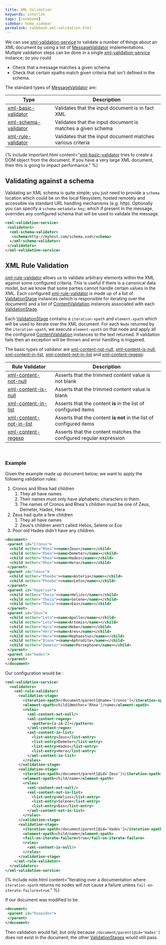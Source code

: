 ```yaml
---
title: XML Validation
keywords: interlok
tags: [cookbook]
sidebar: home_sidebar
permalink: cookbook-xml-validation.html
---
```


We can use [xml-validation-service] to validate a number of things about an XML document by using a list of [MessageValidator] implementations. Multiple validation steps can be done in a single [xml-validation-service] instance; so you could

- Check that a message matches a given schema
- Check that certain xpaths match given criteria that isn't defined in the schema.

The standard types of [MessageValidator][] are:

| Type | Description |
|----|----
|[xml-basic-validator][]| Validates that the input document is in fact XML |
|[xml-schema-validator][]| Validates that the input document is matches a given schema |
|[xml-rule-validator][]| Validates that the input document matches various criteria |


{% include important.html content="[xml-basic-validator][] tries to create a DOM object from the document. If you have a very large XML document, then this is going to impact performance." %}

## Validating against a schema ##

Validating an XML schema is quite simple; you just need to provide a `schema` location which could be on the local filesystem, hosted remotely and accessible via standard URL handling mechanisms (e.g. http). Optionally you can specify a `schema-metadata-key`; which if present in the message, overrides any configured schema that will be used to validate the message.

```xml
<xml-validation-service>
 <validators>
  <xml-schema-validator>
   <schema>http://myhost.com/schema.xsd</schema>
  </xml-schema-validator>
 </validators>
</xml-validation-service>
```


## XML Rule Validation ##

[xml-rule-validator][] allows us to validate arbitrary elements within the XML against some configured criteria. This is useful if there is a canonical data model, but we know that some parties cannot handle certain values in the XML. Each configured [xml-rule-validator][] is made up of a list of [ValidationStage] instances (which is responsible for iterating over the document) and a list of [ContentValidation] instances associated with each [ValidationStage].

Each [ValidationStage] contains a `iteration-xpath` and `element-xpath` which will be used to iterate over the XML document. For each `Node` returned by the `iteration-xpath`, we execute `element-xpath` on that node and apply all the configured [ContentValidation] instances to the text returned. If validation fails then an exception will be thrown and error handling is triggered.

The basic types of validator are [xml-content-not-null][], [xml-content-is-null][], [xml-content-in-list][], [xml-content-not-in-list][] and [xml-content-regexp][]:


| Rule Validator | Description |
|----|----|
| [xml-content-not-null][] | Asserts that the trimmed content value is not blank  |
| [xml-content-is-null][] | Asserts that the trimmed content value is blank  |
| [xml-content-in-list][] | Asserts that the content __is__ in the list of configured items |
| [xml-content-not-in-list][] | Asserts that the content __is not__ in the list of configured items |
| [xml-content-regexp][] | Asserts that the content matches the configured regular expression |

<br/>

### Example ###

Given the example made up document below; we want to apply the following validation rules:

1. Cronos and Rhea had children
    1. They all have names
    1. Their names must only have alphabetic characters in them.
    1. The names of Cronos and Rhea's children must be one of Zeus, Demeter, Hades, Hera
1. Zeus had quite a few children
    1. They all have names
    1. Zeus's children aren't called Helios, Selene or Eos
1. Poor old Hades didn't have any children.

```xml
<document>
 <parent id="Cronus">
  <child mother="Rhea"><name>Zeus</name></child>
  <child mother="Rhea"><name>Demeter</name></child>
  <child mother="Rhea"><name>Hades</name></child>
  <child mother="Rhea"><name>Hera</name></child>
 </parent>
 <parent id="Coeus">
  <child mother="Phoebe"><name>Asteria</name></child>
  <child mother="Phoebe"><name>Leto</name></child>
 </parent>
 <parent id="Hyperion">
  <child mother="Theia"><name>Helios</name></child>
  <child mother="Theia"><name>Selene</name></child>
  <child mother="Theia"><name>Eos</name></child>
 </parent>
 <parent id="Zeus">
  <child mother="Leto"><name>Apollo</name></child>
  <child mother="Leto"><name>Artemis</name></child>
  <child mother="Hera"><name>Hebe</name></child>
  <child mother="Hera"><name>Ares</name></child>
  <child mother="Hera"><name>Hephaestus</name></child>
  <child mother="Dione"><name>Aphrodite</name></child>
  <child mother="Demeter"><name>Persephone</name></child>
 </parent>
 <parent id="Hades">
 </parent>
</document>
```

Our configuration would be :

```xml
<xml-validation-service>
  <validators>
    <xml-rule-validator>
      <validation-stage>
        <iteration-xpath>/document/parent[@name='Cronos']</iteration-xpath>
        <element-xpath>child[@mother='Rhea']/name</element-xpath>
        <rules>
          <xml-content-not-null/>
          <xml-content-regexp>
            <pattern>[a-zA-Z]+</pattern>
          </xml-content-regex>
          <xml-content-in-list>
            <list-entry>Zeus</list-entry>
            <list-entry>Demeter</list-entry>
            <list-entry>Hades</list-entry>
            <list-entry>Hera</list-entry>
          </xml-content-in-list>
        </rules>
      </validation-stage>
      <validation-stage>
        <iteration-xpath>/document/parent[@id='Zeus']</iteration-xpath>
        <element-xpath>child/name</element-xpath>
        <rules>
          <xml-content-not-null/>
          <xml-content-not-in-list>
            <list-entry>Helios</list-entry>
            <list-entry>Selene</list-entry>
            <list-entry>Eos</list-entry>
          </xml-content-not-in-list>
        </rules>
      </validation-stage>
      <validation-stage>
        <iteration-xpath>/document/parent[@id='Hades']</iteration-xpath>
        <element-xpath>child/name</element-xpath>
        <fail-on-iterate-failure>true</fail-on-iterate-failure>
        <rules>
          <xml-content-is-null/>
        </rules>
      </validation-stage>
    </xml-rule-validator>
  </validators>
</xml-validation-service>
```

{% include note.html content="Iterating over a documentation where `iteration-xpath` returns no nodes will not cause a failure unless `fail-on-iterate-failure=true`." %}

If our document was modified to be

```xml
<document>
 <parent id="Poseidon">
 </parent>
</document>
```

Then validation would fail, but only because `/document/parent[@id='Hades']` does not exist in the document; the other [ValidationStages][ValidationStage] would still pass.


[xml-validation-service]: https://nexus.adaptris.net/nexus/content/sites/javadocs/com/adaptris/interlok-core/3.9-SNAPSHOT/com/adaptris/core/transform/XmlValidationService.html
[xml-basic-validator]: https://nexus.adaptris.net/nexus/content/sites/javadocs/com/adaptris/interlok-core/3.9-SNAPSHOT/com/adaptris/core/transform/XmlBasicValidator.html
[xml-schema-validator]: https://nexus.adaptris.net/nexus/content/sites/javadocs/com/adaptris/interlok-core/3.9-SNAPSHOT/com/adaptris/core/transform/XmlSchemaValidator.html
[xml-rule-validator]: https://nexus.adaptris.net/nexus/content/sites/javadocs/com/adaptris/interlok-core/3.9-SNAPSHOT/com/adaptris/core/transform/XmlRuleValidator.html
[MessageValidator]: https://nexus.adaptris.net/nexus/content/sites/javadocs/com/adaptris/interlok-core/3.9-SNAPSHOT/com/adaptris/core/transform/MessageValidator.html
[xml-content-not-null]: https://nexus.adaptris.net/nexus/content/sites/javadocs/com/adaptris/interlok-core/3.9-SNAPSHOT/com/adaptris/transform/validate/NotNullContentValidation.html
[xml-content-in-list]: https://nexus.adaptris.net/nexus/content/sites/javadocs/com/adaptris/interlok-core/3.9-SNAPSHOT/com/adaptris/transform/validate/SimpleListContentValidation.html
[xml-content-not-in-list]: https://nexus.adaptris.net/nexus/content/sites/javadocs/com/adaptris/interlok-core/3.9-SNAPSHOT/com/adaptris/transform/validate/NotInListContentValidation.html
[xml-content-is-null]: https://nexus.adaptris.net/nexus/content/sites/javadocs/com/adaptris/interlok-core/3.9-SNAPSHOT/com/adaptris/transform/validate/IsNullContentValidation.html
[xml-content-regexp]: https://nexus.adaptris.net/nexus/content/sites/javadocs/com/adaptris/interlok-core/3.9-SNAPSHOT/com/adaptris/transform/validate/RegexpContentValidation.html
[ContentValidation]: https://nexus.adaptris.net/nexus/content/sites/javadocs/com/adaptris/interlok-core/3.9-SNAPSHOT/com/adaptris/transform/validate/ContentValidation.html
[ValidationStage]: https://nexus.adaptris.net/nexus/content/sites/javadocs/com/adaptris/interlok-core/3.9-SNAPSHOT/com/adaptris/transform/validate/ValidationStage.html


